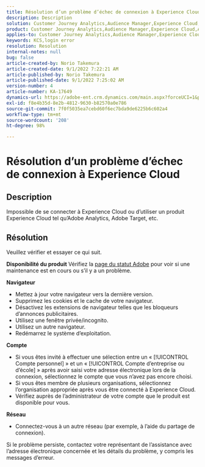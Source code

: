 ```yaml
---
title: Résolution d’un problème d’échec de connexion à Experience Cloud
description: Description
solution: Customer Journey Analytics,Audience Manager,Experience Cloud,Analytics,Target
product: Customer Journey Analytics,Audience Manager,Experience Cloud,Analytics,Target
applies-to: Customer Journey Analytics,Audience Manager,Experience Cloud,Analytics,Target
keywords: KCS,login error
resolution: Resolution
internal-notes: null
bug: false
article-created-by: Norio Takemura
article-created-date: 9/1/2022 7:22:21 AM
article-published-by: Norio Takemura
article-published-date: 9/1/2022 7:25:02 AM
version-number: 4
article-number: KA-17649
dynamics-url: https://adobe-ent.crm.dynamics.com/main.aspx?forceUCI=1&pagetype=entityrecord&etn=knowledgearticle&id=7d1491cd-c629-ed11-9db1-002248086d3d
exl-id: f8e4b35d-8e2b-4812-9630-b82570a0e786
source-git-commit: 7f0f5035ea7cebd60f6ec7bda9de6225b6c602a4
workflow-type: tm+mt
source-wordcount: '208'
ht-degree: 98%

---
```


# Résolution d’un problème d’échec de connexion à Experience Cloud

## Description

Impossible de se connecter à Experience Cloud ou d’utiliser un produit Experience Cloud tel qu’Adobe Analytics, Adobe Target, etc.

## Résolution


Veuillez vérifier et essayer ce qui suit.

<b>Disponibilité du produit</b>
Vérifiez la [page du statut Adobe](https://status.adobe.com/fr) pour voir si une maintenance est en cours ou s’il y a un problème.

<b>Navigateur</b>

- Mettez à jour votre navigateur vers la dernière version.
- Supprimez les cookies et le cache de votre navigateur.
- Désactivez les extensions de navigateur telles que les bloqueurs d’annonces publicitaires.
- Utilisez une fenêtre privée/incognito.
- Utilisez un autre navigateur.
- Redémarrez le système d’exploitation.


<b>Compte</b>

- Si vous êtes invité à effectuer une sélection entre un « [!UICONTROL Compte personnel] » et un « [!UICONTROL Compte d’entreprise ou d’école] » après avoir saisi votre adresse électronique lors de la connexion, sélectionnez le compte que vous n’avez pas encore choisi.
- Si vous êtes membre de plusieurs organisations, sélectionnez l’organisation appropriée après vous être connecté à Experience Cloud.
- Vérifiez auprès de l’administrateur de votre compte que le produit est disponible pour vous.


<b>Réseau</b>

- Connectez-vous à un autre réseau (par exemple, à l’aide du partage de connexion).


Si le problème persiste, contactez votre représentant de l’assistance avec l’adresse électronique concernée et les détails du problème, y compris les messages d’erreur.
